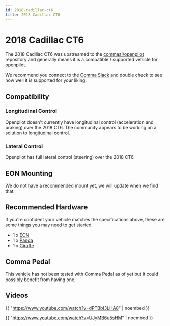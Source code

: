 ```yaml
---
id: 2018-cadillac-ct6
title: 2018 Cadillac CT6
---
```

# 2018 Cadillac CT6

The 2018 Cadillac CT6 was upstreamed to the [commaai/openpilot](https://github.com/commaai/openpilot) repository and generally means it is a compatible / supported vehicle for openpilot.

We recommend you connect to the [Comma Slack](https://slack.comma.ai) and double check to see how well it is supported for your liking.

## Compatibility

### Longitudinal Control

Openpilot doesn't currently have longitudinal control (acceleration and braking) over the 2018 CT6.
The community appears to be working on a solution to longitudinal control.

### Lateral Control

Openpilot has full lateral control (steering) over the 2018 CT6.

## EON Mounting

We do not have a recommended mount yet, we will update when we find that.

## Recommended Hardware

If you're confident your vehicle matches the specifications above, these are some things you may need to get started.

* 1 x [EON](/hardware/eon/)
* 1 x [Panda](/hardware/panda/)
* 1 x [Giraffe](/hardware/giraffe/)

## Comma Pedal

This vehicle has not been tested with Comma Pedal as of yet but it could possibly benefit from having one.


## Videos

{{ "https://www.youtube.com/watch?v=dPTBbI3LHA8" | noembed }}


{{ "https://www.youtube.com/watch?v=UJyMB6u5sHM" | noembed }}


